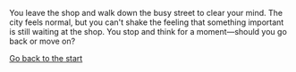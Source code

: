 You leave the shop and walk down the busy street to clear your mind. The city feels normal, but you can't shake the feeling that something important is still waiting at the shop. You stop and think for a moment—should you go back or move on?

[Go back to the start](/intro.md)